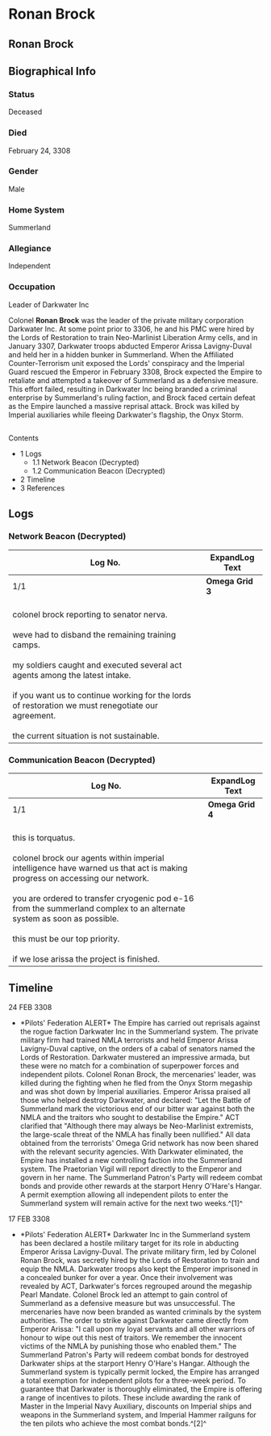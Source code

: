 # Ronan Brock
## Ronan Brock

		

## Biographical Info

### Status

Deceased

### Died

February 24, 3308

### Gender

Male

### Home System

Summerland

### Allegiance

Independent

### Occupation

Leader of Darkwater Inc

Colonel **Ronan Brock** was the leader of the private military corporation Darkwater Inc. At some point prior to 3306, he and his PMC were hired by the Lords of Restoration to train Neo-Marlinist Liberation Army cells, and in January 3307, Darkwater troops abducted Emperor Arissa Lavigny-Duval and held her in a hidden bunker in Summerland. When the Affiliated Counter-Terrorism unit exposed the Lords' conspiracy and the Imperial Guard rescued the Emperor in February 3308, Brock expected the Empire to retaliate and attempted a takeover of Summerland as a defensive measure. This effort failed, resulting in Darkwater Inc being branded a criminal enterprise by Summerland's ruling faction, and Brock faced certain defeat as the Empire launched a massive reprisal attack. Brock was killed by Imperial auxiliaries while fleeing Darkwater's flagship, the Onyx Storm.

## 

Contents

- 1 Logs
    - 1.1 Network Beacon (Decrypted)
    - 1.2 Communication Beacon (Decrypted)
- 2 Timeline
- 3 References

## Logs

### Network Beacon (Decrypted)

| Log No. | ExpandLog Text |
| --- | --- |
| 1/1 | **Omega Grid 3**<br>
<br>colonel brock reporting to senator nerva.<br><br>weve had to disband the remaining training camps.<br><br>my soldiers caught and executed several act agents among the latest intake.<br><br>if you want us to continue working for the lords of restoration we must renegotiate our agreement.<br><br>the current situation is not sustainable.<br> |

### Communication Beacon (Decrypted)

| Log No. | ExpandLog Text |
| --- | --- |
| 1/1 | **Omega Grid 4**<br>
<br>this is torquatus.<br><br>colonel brock our agents within imperial intelligence have warned us that act is making progress on accessing our network.<br><br>you are ordered to transfer cryogenic pod e-16 from the summerland complex to an alternate system as soon as possible.<br><br>this must be our top priority.<br><br>if we lose arissa the project is finished.<br> |

## Timeline

24 FEB 3308

- \*Pilots' Federation ALERT\*
The Empire has carried out reprisals against the rogue faction Darkwater Inc in the Summerland system. The private military firm had trained NMLA terrorists and held Emperor Arissa Lavigny-Duval captive, on the orders of a cabal of senators named the Lords of Restoration. Darkwater mustered an impressive armada, but these were no match for a combination of superpower forces and independent pilots. Colonel Ronan Brock, the mercenaries' leader, was killed during the fighting when he fled from the Onyx Storm megaship and was shot down by Imperial auxiliaries. Emperor Arissa praised all those who helped destroy Darkwater, and declared: "Let the Battle of Summerland mark the victorious end of our bitter war against both the NMLA and the traitors who sought to destabilise the Empire." ACT clarified that "Although there may always be Neo-Marlinist extremists, the large-scale threat of the NMLA has finally been nullified." All data obtained from the terrorists' Omega Grid network has now been shared with the relevant security agencies. With Darkwater eliminated, the Empire has installed a new controlling faction into the Summerland system. The Praetorian Vigil will report directly to the Emperor and govern in her name. The Summerland Patron's Party will redeem combat bonds and provide other rewards at the starport Henry O'Hare's Hangar. A permit exemption allowing all independent pilots to enter the Summerland system will remain active for the next two weeks.^[1]^

17 FEB 3308

- \*Pilots' Federation ALERT\*
Darkwater Inc in the Summerland system has been declared a hostile military target for its role in abducting Emperor Arissa Lavigny-Duval. The private military firm, led by Colonel Ronan Brock, was secretly hired by the Lords of Restoration to train and equip the NMLA. Darkwater troops also kept the Emperor imprisoned in a concealed bunker for over a year. Once their involvement was revealed by ACT, Darkwater's forces regrouped around the megaship Pearl Mandate. Colonel Brock led an attempt to gain control of Summerland as a defensive measure but was unsuccessful. The mercenaries have now been branded as wanted criminals by the system authorities. The order to strike against Darkwater came directly from Emperor Arissa: "I call upon my loyal servants and all other warriors of honour to wipe out this nest of traitors. We remember the innocent victims of the NMLA by punishing those who enabled them." The Summerland Patron's Party will redeem combat bonds for destroyed Darkwater ships at the starport Henry O'Hare's Hangar. Although the Summerland system is typically permit locked, the Empire has arranged a total exemption for independent pilots for a three-week period. To guarantee that Darkwater is thoroughly eliminated, the Empire is offering a range of incentives to pilots. These include awarding the rank of Master in the Imperial Navy Auxiliary, discounts on Imperial ships and weapons in the Summerland system, and Imperial Hammer railguns for the ten pilots who achieve the most combat bonds.^[2]^